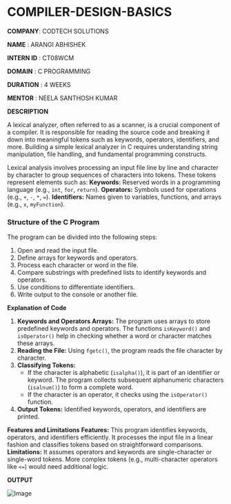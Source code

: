 # COMPILER-DESIGN-BASICS

 **COMPANY**: CODTECH SOLUTIONS

 **NAME** : ARANGI ABHISHEK

 **INTERN ID**  : CT08WCM

 **DOMAIN** : C PROGRAMMING

 **DURATION** : 4 WEEKS 

 **MENTOR** : NEELA SANTHOSH KUMAR

**DESCRIPTION**

A lexical analyzer, often referred to as a scanner, is a crucial component of a compiler. It is responsible for reading the source code and breaking it down into meaningful tokens such as keywords, operators, identifiers, and more. Building a simple lexical analyzer in C requires understanding string manipulation, file handling, and fundamental programming constructs. 

Lexical analysis involves processing an input file line by line and character by character to group sequences of characters into tokens. These tokens represent elements such as:
 **Keywords:** Reserved words in a programming language (e.g., `int`, `for`, `return`).
 **Operators:** Symbols used for operations (e.g., `+`, `-`, `*`, `=`).
 **Identifiers:** Names given to variables, functions, and arrays (e.g., `x`, `myFunction`).


### **Structure of the C Program**
The program can be divided into the following steps:
1. Open and read the input file.
2. Define arrays for keywords and operators.
3. Process each character or word in the file.
4. Compare substrings with predefined lists to identify keywords and operators.
5. Use conditions to differentiate identifiers.
6. Write output to the console or another file.

 **Explanation of Code**
1. **Keywords and Operators Arrays:** The program uses arrays to store predefined keywords and operators. The functions `isKeyword()` and `isOperator()` help in checking whether a word or character matches these arrays.
2. **Reading the File:** Using `fgetc()`, the program reads the file character by character. 
3. **Classifying Tokens:** 
   - If the character is alphabetic (`isalpha()`), it is part of an identifier or keyword. The program collects subsequent alphanumeric characters (`isalnum()`) to form a complete word.
   - If the character is an operator, it checks using the `isOperator()` function.
4. **Output Tokens:** Identified keywords, operators, and identifiers are printed.

 **Features and Limitations**
 **Features:** This program identifies keywords, operators, and identifiers efficiently. It processes the input file in a linear fashion and classifies tokens based on straightforward comparisons.
 **Limitations:** It assumes operators and keywords are single-character or single-word tokens. More complex tokens (e.g., multi-character operators like `<=`) would need additional logic.


**OUTPUT**

![Image](https://github.com/user-attachments/assets/5d70e05c-0321-4133-9be1-dc988591eb84)

